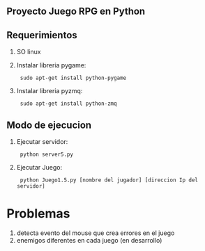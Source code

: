 ## Proyecto Juego RPG en Python

## Requerimientos

1. SO linux

2. Instalar libreria pygame:

        sudo apt-get install python-pygame
3. Instalar libreria pyzmq:
     
        sudo apt-get install python-zmq

## Modo de ejecucion

1. Ejecutar servidor:
    
        python server5.py
2. Ejecutar Juego:
    
        python Juego1.5.py [nombre del jugador] [direccion Ip del servidor]

# Problemas

1. detecta evento del mouse que crea errores en el juego
2. enemigos diferentes en cada juego (en desarrollo)
